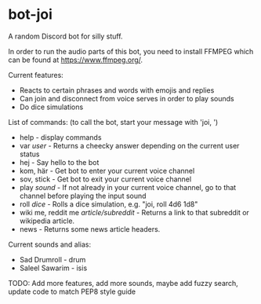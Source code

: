# bot-joi
A random Discord bot for silly stuff.

In order to run the audio parts of this bot, you need to install FFMPEG which can be found at https://www.ffmpeg.org/. 

Current features:  
- Reacts to certain phrases and words with emojis and replies
- Can join and disconnect from voice serves in order to play sounds
- Do dice simulations

List of commands: (to call the bot, start your message with 'joi, ')
- help - display commands
- var *user* - Returns a cheecky answer depending on the current user status
- hej - Say hello to the bot
- kom, här - Get bot to enter your current voice channel
- sov, stick - Get bot to exit your current voice channel
- play *sound* - If not already in your current voice channel, go to that channel before playing the input sound
- roll *dice* - Rolls a dice simulation, e.g. "joi, roll 4d6 1d8"
- wiki me, reddit me *article/subreddit* - Returns a link to that subreddit or wikipedia article. 
- news - Returns some news article headers.

Current sounds and alias: 
- Sad Drumroll - drum
- Saleel Sawarim - isis

TODO: Add more features, add more sounds, maybe add fuzzy search, update code to match PEP8 style guide
